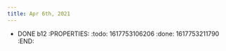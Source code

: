 ```yaml
---
title: Apr 6th, 2021
---
```


- DONE b12
:PROPERTIES:
:todo: 1617753106206
:done: 1617753211790
:END:

